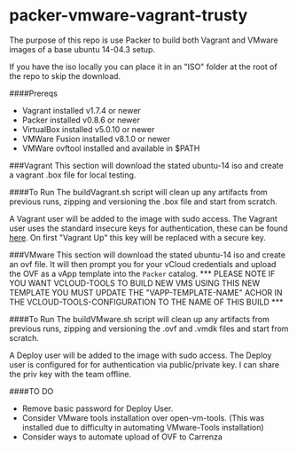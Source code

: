 # packer-vmware-vagrant-trusty

The purpose of this repo is use Packer to build both Vagrant and VMware images of a base ubuntu 14-04.3 setup.

If you have the iso locally you can place it in an "ISO" folder at the root of the repo to skip the download.

####Prereqs
* Vagrant installed  v1.7.4 or newer 
* Packer installed v0.8.6 or newer
* VirtualBox installed v5.0.10 or newer 
* VMWare Fusion installed v8.1.0 or newer
* VMWare ovftool installed and available in $PATH

###Vagrant
This section will download the stated ubuntu-14 iso and create a vagrant .box file for local testing.

####To Run
The buildVagrant.sh script will clean up any artifacts from previous runs, zipping and versioning the .box file and start from scratch.

A Vagrant user will be added to the image with sudo access. The Vagrant user uses the standard insecure keys for authentication, these can be found [here](https://github.com/mitchellh/vagrant/tree/master/keys). On first "Vagrant Up" this key will be replaced with a secure key.

###VMware
This section will download the stated ubuntu-14 iso and create an ovf file. It will then prompt you for your vCloud credentials and upload the OVF as a vApp template into the `Packer` catalog.
*** PLEASE NOTE IF YOU WANT VCLOUD-TOOLS TO BUILD NEW VMS USING THIS NEW TEMPLATE YOU MUST UPDATE THE "VAPP-TEMPLATE-NAME" ACHOR IN THE VCLOUD-TOOLS-CONFIGURATION TO THE NAME OF THIS BUILD ***

####To Run
The buildVMware.sh script will clean up any artifacts from previous runs, zipping and versioning the .ovf and .vmdk files and start from scratch.

A Deploy user will be added to the image with sudo access. The Deploy user is configured for for authentication via public/private key. I can share the priv key with the team offline.

####TO DO
* Remove basic password for Deploy User.
* Consider VMware tools installation over open-vm-tools. (This was installed due to difficulty in automating VMware-Tools installation)
* Consider ways to automate upload of OVF to Carrenza
